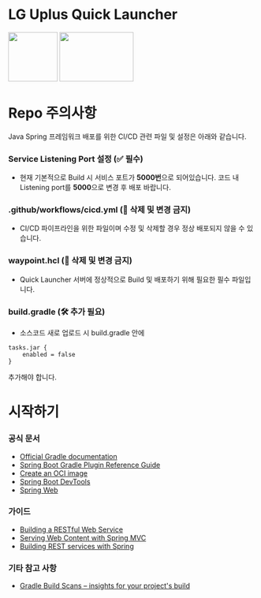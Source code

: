 # LG Uplus Quick Launcher
<img src = "https://user-images.githubusercontent.com/101620963/176378568-02d151c0-5b6e-43ea-9322-ff25d6ce955d.svg" width="100" height="100">  <img src = "https://user-images.githubusercontent.com/101620963/176588353-aa686a9d-bebd-4720-898c-b9bcd1a34c99.png" width="150" height="100">


# Repo 주의사항
Java Spring 프레임워크 배포를 위한 CI/CD 관련 파일 및 설정은 아래와 같습니다.

### Service Listening Port 설정 (✅ 필수)
- 현재 기본적으로 Build 시 서비스 포트가 **5000번**으로 되어있습니다. 코드 내 Listening port를 **5000**으로 변경 후 배포 바랍니다.

### .github/workflows/cicd.yml (🚫 삭제 및 변경 금지)
- CI/CD 파이프라인을 위한 파일이며 수정 및 삭제할 경우 정상 배포되지 않을 수 있습니다.

### waypoint.hcl (🚫 삭제 및 변경 금지)
- Quick Launcher 서버에 정상적으로 Build 및 배포하기 위해 필요한 필수 파일입니다.

### build.gradle (🛠 추가 필요)
- 소스코드 새로 업로드 시 build.gradle 안에
```
tasks.jar {
	enabled = false
}
```
추가해야 합니다.

# 시작하기

### 공식 문서


* [Official Gradle documentation](https://docs.gradle.org)
* [Spring Boot Gradle Plugin Reference Guide](https://docs.spring.io/spring-boot/docs/2.7.1/gradle-plugin/reference/html/)
* [Create an OCI image](https://docs.spring.io/spring-boot/docs/2.7.1/gradle-plugin/reference/html/#build-image)
* [Spring Boot DevTools](https://docs.spring.io/spring-boot/docs/2.7.1/reference/htmlsingle/#using.devtools)
* [Spring Web](https://docs.spring.io/spring-boot/docs/2.7.1/reference/htmlsingle/#web)

### 가이드


* [Building a RESTful Web Service](https://spring.io/guides/gs/rest-service/)
* [Serving Web Content with Spring MVC](https://spring.io/guides/gs/serving-web-content/)
* [Building REST services with Spring](https://spring.io/guides/tutorials/rest/)

### 기타 참고 사항


* [Gradle Build Scans – insights for your project's build](https://scans.gradle.com#gradle)

